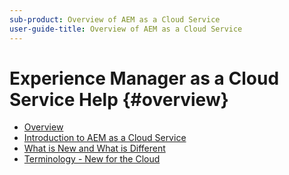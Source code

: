 ```yaml
---
sub-product: Overview of AEM as a Cloud Service
user-guide-title: Overview of AEM as a Cloud Service
---
```


# Experience Manager as a Cloud Service Help {#overview}

+ [Overview](/help/overview/home.md)
+ [Introduction to AEM as a Cloud Service](introduction.md)
+ [What is New and What is Different](what-is-new-and-different.md)
+ [Terminology - New for the Cloud](terminology.md)
